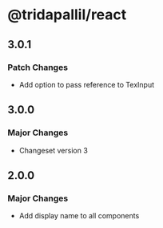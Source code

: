 # @tridapallil/react

## 3.0.1

### Patch Changes

- Add option to pass reference to TexInput

## 3.0.0

### Major Changes

- Changeset version 3

## 2.0.0

### Major Changes

- Add display name to all components
